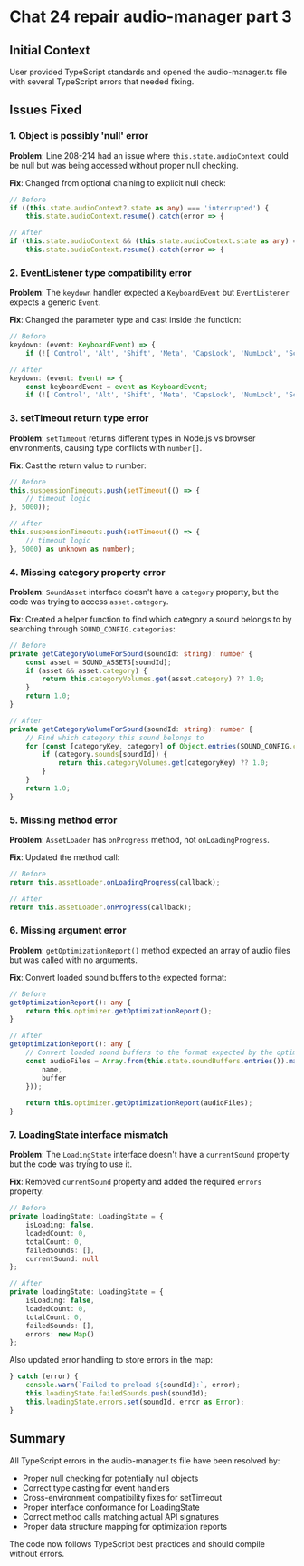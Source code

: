 # Chat 24 repair audio-manager part 3

## Initial Context

User provided TypeScript standards and opened the audio-manager.ts file with several TypeScript errors that needed fixing.

## Issues Fixed

### 1. Object is possibly 'null' error

**Problem**: Line 208-214 had an issue where `this.state.audioContext` could be null but was being accessed without proper null checking.

**Fix**: Changed from optional chaining to explicit null check:
```typescript
// Before
if ((this.state.audioContext?.state as any) === 'interrupted') {
    this.state.audioContext.resume().catch(error => {

// After  
if (this.state.audioContext && (this.state.audioContext.state as any) === 'interrupted') {
    this.state.audioContext.resume().catch(error => {
```

### 2. EventListener type compatibility error

**Problem**: The `keydown` handler expected a `KeyboardEvent` but `EventListener` expects a generic `Event`.

**Fix**: Changed the parameter type and cast inside the function:
```typescript
// Before
keydown: (event: KeyboardEvent) => {
    if (!['Control', 'Alt', 'Shift', 'Meta', 'CapsLock', 'NumLock', 'ScrollLock'].includes(event.key)) {

// After
keydown: (event: Event) => {
    const keyboardEvent = event as KeyboardEvent;
    if (!['Control', 'Alt', 'Shift', 'Meta', 'CapsLock', 'NumLock', 'ScrollLock'].includes(keyboardEvent.key)) {
```

### 3. setTimeout return type error

**Problem**: `setTimeout` returns different types in Node.js vs browser environments, causing type conflicts with `number[]`.

**Fix**: Cast the return value to number:
```typescript
// Before
this.suspensionTimeouts.push(setTimeout(() => {
    // timeout logic
}, 5000));

// After
this.suspensionTimeouts.push(setTimeout(() => {
    // timeout logic
}, 5000) as unknown as number);
```

### 4. Missing category property error

**Problem**: `SoundAsset` interface doesn't have a `category` property, but the code was trying to access `asset.category`.

**Fix**: Created a helper function to find which category a sound belongs to by searching through `SOUND_CONFIG.categories`:
```typescript
// Before
private getCategoryVolumeForSound(soundId: string): number {
    const asset = SOUND_ASSETS[soundId];
    if (asset && asset.category) {
        return this.categoryVolumes.get(asset.category) ?? 1.0;
    }
    return 1.0;
}

// After
private getCategoryVolumeForSound(soundId: string): number {
    // Find which category this sound belongs to
    for (const [categoryKey, category] of Object.entries(SOUND_CONFIG.categories)) {
        if (category.sounds[soundId]) {
            return this.categoryVolumes.get(categoryKey) ?? 1.0;
        }
    }
    return 1.0;
}
```

### 5. Missing method error

**Problem**: `AssetLoader` has `onProgress` method, not `onLoadingProgress`.

**Fix**: Updated the method call:
```typescript
// Before
return this.assetLoader.onLoadingProgress(callback);

// After
return this.assetLoader.onProgress(callback);
```

### 6. Missing argument error

**Problem**: `getOptimizationReport()` method expected an array of audio files but was called with no arguments.

**Fix**: Convert loaded sound buffers to the expected format:
```typescript
// Before
getOptimizationReport(): any {
    return this.optimizer.getOptimizationReport();
}

// After
getOptimizationReport(): any {
    // Convert loaded sound buffers to the format expected by the optimizer
    const audioFiles = Array.from(this.state.soundBuffers.entries()).map(([name, buffer]) => ({
        name,
        buffer
    }));
    
    return this.optimizer.getOptimizationReport(audioFiles);
}
```

### 7. LoadingState interface mismatch

**Problem**: The `LoadingState` interface doesn't have a `currentSound` property but the code was trying to use it.

**Fix**: Removed `currentSound` property and added the required `errors` property:
```typescript
// Before
private loadingState: LoadingState = {
    isLoading: false,
    loadedCount: 0,
    totalCount: 0,
    failedSounds: [],
    currentSound: null
};

// After
private loadingState: LoadingState = {
    isLoading: false,
    loadedCount: 0,
    totalCount: 0,
    failedSounds: [],
    errors: new Map()
};
```

Also updated error handling to store errors in the map:
```typescript
} catch (error) {
    console.warn(`Failed to preload ${soundId}:`, error);
    this.loadingState.failedSounds.push(soundId);
    this.loadingState.errors.set(soundId, error as Error);
}
```

## Summary

All TypeScript errors in the audio-manager.ts file have been resolved by:
- Proper null checking for potentially null objects
- Correct type casting for event handlers
- Cross-environment compatibility fixes for setTimeout
- Proper interface conformance for LoadingState
- Correct method calls matching actual API signatures
- Proper data structure mapping for optimization reports

The code now follows TypeScript best practices and should compile without errors.